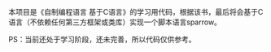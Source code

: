 本项目是《自制编程语言 基于C语言》的学习用代码，根据该书，最后将会基于C语言（不依赖任何第三方框架或类库）实现一个脚本语言sparrow。

PS：当前还处于学习阶段，还未完善，所以代码仅供参考。


